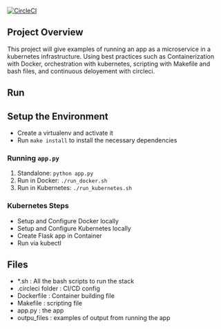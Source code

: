 [![CircleCI](https://circleci.com/gh/armandleopold/udacity-devops-microservices.svg?style=svg)](https://circleci.com/gh/armandleopold/udacity-devops-microservices)

## Project Overview

This project will give examples of running an app as a microservice in a kubernetes infrastructure.
Using best practices such as Containerization with Docker, orchestration with kubernetes, scripting with Makefile and bash files, and continuous deloyement with circleci.

## Run


## Setup the Environment

* Create a virtualenv and activate it
* Run `make install` to install the necessary dependencies

### Running `app.py`

1. Standalone:  `python app.py`
2. Run in Docker:  `./run_docker.sh`
3. Run in Kubernetes:  `./run_kubernetes.sh`

### Kubernetes Steps

* Setup and Configure Docker locally
* Setup and Configure Kubernetes locally
* Create Flask app in Container
* Run via kubectl


## Files

* *.sh : All the bash scripts to run the stack
* .circleci folder : CI/CD config
* Dockerfile : Container building file
* Makefile : scripting file
* app.py : the app
* outpu_files : examples of output from running the app
